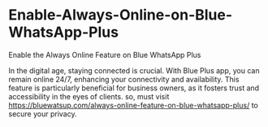 # Enable-Always-Online-on-Blue-WhatsApp-Plus
Enable the Always Online Feature on Blue WhatsApp Plus

In the digital age, staying connected is crucial. With Blue Plus app, you can remain online 24/7, enhancing your connectivity and availability. This feature is particularly beneficial for business owners, as it fosters trust and accessibility in the eyes of clients. so, must visit https://bluewatsup.com/always-online-feature-on-blue-whatsapp-plus/ to secure your privacy.
